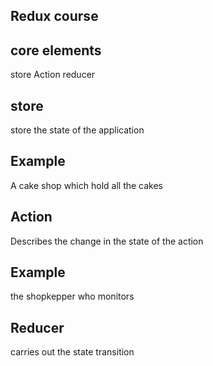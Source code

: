 ## Redux course

## core elements

store Action reducer

## store

store the state of the application

## Example

A cake shop which hold all the cakes

## Action

Describes the change in the state of the action

## Example

the shopkepper who monitors

## Reducer

carries out the state transition
